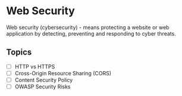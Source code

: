 # Web Security

Web security (cybersecurity) - means protecting a website or web application by detecting, preventing and responding to cyber threats.

## Topics

- [ ] HTTP vs HTTPS
- [ ] Cross-Origin Resource Sharing (CORS)
- [ ] Content Security Policy
- [ ] OWASP Security Risks